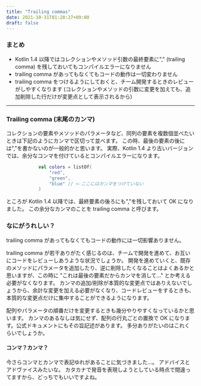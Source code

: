 ```yaml
---
title: "Trailing commas"
date: 2021-10-31T01:28:27+09:00
draft: false
---
```


### まとめ

- Kotlin 1.4 以降ではコレクションやメソッド引数の最終要素に"," (trailing comma) を残しておいてもコンパイルエラーになりません
- trailing comma があってもなくてもコードの動作は一切変わりません
- trailing comma をつけるようにしておくと、チーム開発するときのレビューがしやすくなります (コレクションやメソッドの引数に変更を加えても、追加削除した行だけが変更点として表示されるから)

---

### Trailing comma (末尾のカンマ)

コレクションの要素やメソッドのパラメータなど、同列の要素を複数個並べたいときは下記のようにカンマで区切って並べます。
この時、最後の要素の後には","を書かないのが一般的かと思います。
実際、Kotlin 1.4 より古いバージョンでは、余分なコンマを付けているとコンパイルエラーになります。

```kotlin
            val colors = listOf(
                "red",
                "green",
                "blue" // <-ここにはカンマをつけていない
            )
```

ところが Kotlin 1.4 以降では、最終要素の後ろにも","を残しておいて OK になりました。
この余分なカンマのことを trailing comma と呼びます。

### なにがうれしい？

trailing comma があってもなくてもコードの動作には一切影響ありません。

trailing comma が若干ありがたく感じるのは、チームで開発を進めて、お互いにコードをレビューしあうような状況でしょうか。
開発を進めていくと、既存のメソッドにパラメータを追加したり、逆に削除したくなることはよくあるかと思いますが、この時に "これは最後の要素だからカンマを消して…" とか考える必要がなくなります。
カンマの追加/削除が本質的な変更点ではありえないでしょうから、余計な変更を加える必要がなくなり、コードレビューをするときも、本質的な変更点だけに集中することができるようになります。

配列やパラメータの順番だけを変更するときも幾分やりやすくなっているかと思います。 カンマのあるなしは気にせず、配列の行丸ごとの置換で OK になります。公式ドキュメントにもその旨記述があります。 多分ありがたいのはこれくらいでしょうか。

#### コンマ？カンマ？

今さらコンマとカンマで表記ゆれがあることに気づきました…。
アドバイスとアドヴァイスみたいな。
カタカナで発音を表現しようとしている時点で間違ってますから、どっちでもいいですよね。
